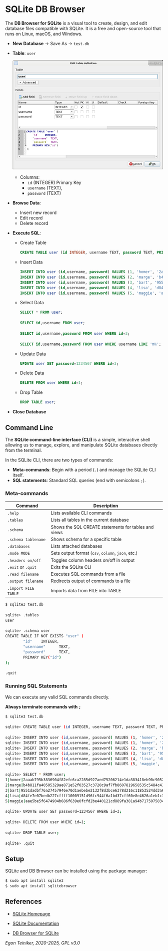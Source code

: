 # SQLite DB Browser

The **DB Browser for SQLite** is a visual tool to create, design, and edit 
database files compatible with SQLite. It is a free and open-source tool 
that runs on Linux, macOS, and Windows.

* **New Database** -> Save As -> `test.db`

* **Table**: `user`

  ![DB Browser - Create](figures/db-browser-create.png)

  * Columns: 
    - `id` (INTEGER) Primary Key
    - `username` (TEXT), 
    - `password` (TEXT)

* **Browse Data**: 
  - Insert new record
  - Edit record
  - Delete record

* **Execute SQL**: 
  - Create Table
    ```SQL
    CREATE TABLE user (id INTEGER, username TEXT, password TEXT, PRIMARY KEY(id));
    ```

  - Insert Data
    ```SQL
    INSERT INTO user (id,username, password) VALUES (1, 'homer', '2aaab795b3836904f82efc6ca2285d927aed75206214e1da383418eb90c9052f');
    INSERT INTO user (id,username, password) VALUES (2, 'marge', 'b4b811fa40505329ae871e52f03527c3720c9af7fb8607819658535c5484c41e');
    INSERT INTO user (id,username, password) VALUES (3, 'bart', '9551dadbf76a27457946e70d1aebebe2132f8d3bce6378d216c11853524dd3a6');
    INSERT INTO user (id,username, password) VALUES (4, 'lisa', 'd84fe7e07bedb227cffff10009151d96fc944f6a1bd37cff60e8e4626a1eb1c3');
    INSERT INTO user (id,username, password) VALUES (5, 'maggie', 'aae5be5f6474904b686f639e0fcfd2be440121cd889fa381a94b71750758345e');
    ```

  - Select Data
    ```SQL
    SELECT * FROM user;

    SELECT id,username FROM user;

    SELECT id,username,password FROM user WHERE id=3;

    SELECT id,username,password FROM user WHERE username LIKE 'm%';
    ```

  - Update Data
    ```SQL
    UPDATE user SET password=1234567 WHERE id=3;
    ```

  - Delete Data
    ```SQL
    DELETE FROM user WHERE id=1;
    ```

  - Drop Table
    ```SQL
    DROP TABLE user;
    ```

* **Close Database**


## Command Line

The **SQLite command-line interface (CLI)** is a simple, interactive shell allowing us 
to manage, explore, and manipulate SQLite databases directly from the terminal.

In the SQLite CLI, there are two types of commands:

* **Meta-commands**: Begin with a period (`.`) and manage the SQLite CLI itself.
* **SQL statements**: Standard SQL queries (end with semicolons `;`).


### Meta-commands

| Command             | Description                                          |
|---------------------|------------------------------------------------------|
| `.help`             | Lists available CLI commands                         |
| `.tables`           | Lists all tables in the current database             |
| `.schema`           | Shows the SQL CREATE statements for tables and views |
| `.schema tablename` | Shows schema for a specific table                    |
| `.databases`        | Lists attached databases                             |
| `.mode MODE`        | Sets output format (`csv`, `column`, `json`, etc.)   |
| `.headers on/off`   | Toggles column headers on/off in output              |
| `.exit` or `.quit`  | Exits the SQLite CLI                                 |
| `.read filename`    | Executes SQL commands from a file                    |
| `.output filename`  | Redirects output of commands to a file               |
| `.import FILE TABLE`| Imports data from FILE into TABLE                    |


```bash
$ sqlite3 test.db

sqlite> .tables
user

sqlite> .schema user
CREATE TABLE IF NOT EXISTS "user" (
        "id"    INTEGER,
        "username"      TEXT,
        "password"      TEXT,
        PRIMARY KEY("id")
);

.quit
```

### Running SQL Statements

We can execute any valid SQL commands directly. 

**Always terminate commands with `;`**

```bash
$ sqlite3 test.db

sqlite> CREATE TABLE user (id INTEGER, username TEXT, password TEXT, PRIMARY KEY(id));

sqlite> INSERT INTO user (id,username, password) VALUES (1, 'homer', '2aaab795b3836904f82efc6ca2285d927aed75206214e1da383418eb90c9052f');
sqlite> INSERT INTO user (id,username, password) VALUES (1, 'homer', '2aaab795b3836904f82efc6ca2285d927aed75206214e1da383418eb90c9052f');
sqlite> INSERT INTO user (id,username, password) VALUES (2, 'marge', 'b4b811fa40505329ae871e52f03527c3720c9af7fb8607819658535c5484c41e');
sqlite> INSERT INTO user (id,username, password) VALUES (3, 'bart', '9551dadbf76a27457946e70d1aebebe2132f8d3bce6378d216c11853524dd3a6');
sqlite> INSERT INTO user (id,username, password) VALUES (4, 'lisa', 'd84fe7e07bedb227cffff10009151d96fc944f6a1bd37cff60e8e4626a1eb1c3'););
sqlite> INSERT INTO user (id,username, password) VALUES (5, 'maggie', 'aae5be5f6474904b686f639e0fcfd2be440121cd889fa381a94b71750758345e');
 
sqlite> SELECT * FROM user;
1|homer|2aaab795b3836904f82efc6ca2285d927aed75206214e1da383418eb90c9052f
2|marge|b4b811fa40505329ae871e52f03527c3720c9af7fb8607819658535c5484c41e
3|bart|9551dadbf76a27457946e70d1aebebe2132f8d3bce6378d216c11853524dd3a6
4|lisa|d84fe7e07bedb227cffff10009151d96fc944f6a1bd37cff60e8e4626a1eb1c3
5|maggie|aae5be5f6474904b686f639e0fcfd2be440121cd889fa381a94b71750758345e

sqlite> UPDATE user SET password=1234567 WHERE id=3;

sqlite> DELETE FROM user WHERE id=1;

sqlite> DROP TABLE user;

sqlite> .quit
```

## Setup 

SQLite and DB Browser can be installed using the package manager:

```bash
$ sudo apt install sqlite3
$ sudo apt install sqlitebrowser
```

## References

* [SQLite Homepage](https://www.sqlite.org/)
* [SQLite Documentation](https://www.sqlite.org/docs.html)

* [DB Browser for SQLite](https://sqlitebrowser.org/)

*Egon Teiniker, 2020-2025, GPL v3.0*